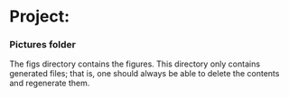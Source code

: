 # Project: 
### Pictures folder

The figs directory contains the figures. This directory only contains generated files; that is, one should always be able to delete the contents and regenerate them.
